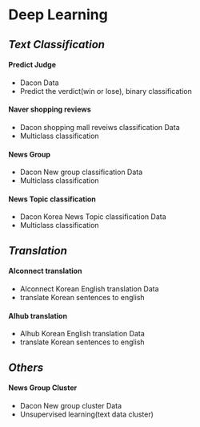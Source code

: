 # Deep Learning

## ***Text Classification***
#### Predict Judge
- Dacon Data
- Predict the verdict(win or lose), binary classification

#### Naver shopping reviews
- Dacon shopping mall reveiws classification Data
- Multiclass classification

#### News Group
- Dacon New group classification Data
- Multiclass classification

#### News Topic classification
- Dacon Korea News Topic classification Data
- Multiclass classification

## ***Translation***
#### AIconnect translation
- AIconnect Korean English translation Data
- translate Korean sentences to english

#### AIhub translation
- AIhub Korean English translation Data
- translate Korean sentences to english
  
## ***Others***
#### News Group Cluster
- Dacon New group cluster Data
- Unsupervised learning(text data cluster)
